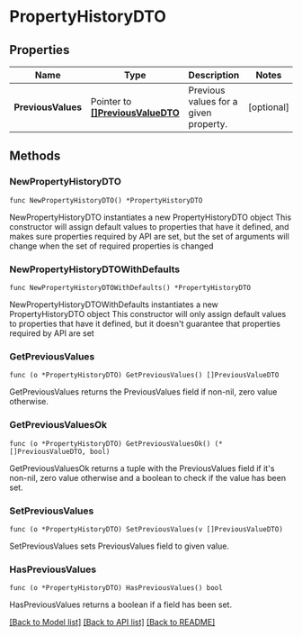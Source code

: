 # PropertyHistoryDTO

## Properties

Name | Type | Description | Notes
------------ | ------------- | ------------- | -------------
**PreviousValues** | Pointer to [**[]PreviousValueDTO**](PreviousValueDTO.md) | Previous values for a given property. | [optional] 

## Methods

### NewPropertyHistoryDTO

`func NewPropertyHistoryDTO() *PropertyHistoryDTO`

NewPropertyHistoryDTO instantiates a new PropertyHistoryDTO object
This constructor will assign default values to properties that have it defined,
and makes sure properties required by API are set, but the set of arguments
will change when the set of required properties is changed

### NewPropertyHistoryDTOWithDefaults

`func NewPropertyHistoryDTOWithDefaults() *PropertyHistoryDTO`

NewPropertyHistoryDTOWithDefaults instantiates a new PropertyHistoryDTO object
This constructor will only assign default values to properties that have it defined,
but it doesn't guarantee that properties required by API are set

### GetPreviousValues

`func (o *PropertyHistoryDTO) GetPreviousValues() []PreviousValueDTO`

GetPreviousValues returns the PreviousValues field if non-nil, zero value otherwise.

### GetPreviousValuesOk

`func (o *PropertyHistoryDTO) GetPreviousValuesOk() (*[]PreviousValueDTO, bool)`

GetPreviousValuesOk returns a tuple with the PreviousValues field if it's non-nil, zero value otherwise
and a boolean to check if the value has been set.

### SetPreviousValues

`func (o *PropertyHistoryDTO) SetPreviousValues(v []PreviousValueDTO)`

SetPreviousValues sets PreviousValues field to given value.

### HasPreviousValues

`func (o *PropertyHistoryDTO) HasPreviousValues() bool`

HasPreviousValues returns a boolean if a field has been set.


[[Back to Model list]](../README.md#documentation-for-models) [[Back to API list]](../README.md#documentation-for-api-endpoints) [[Back to README]](../README.md)


